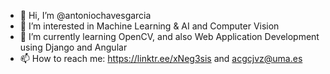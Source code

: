 - 👋 Hi, I’m @antoniochavesgarcia
- 👀 I’m interested in Machine Learning & AI and Computer Vision
- 🌱 I’m currently learning OpenCV, and also Web Application Development using Django and Angular
- 📫 How to reach me: https://linktr.ee/xNeg3sis and acgcjvz@uma.es

<!---
antoniochavesgarcia/antoniochavesgarcia is a ✨ special ✨ repository because its `README.md` (this file) appears on your GitHub profile.
You can click the Preview link to take a look at your changes.
--->

